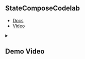 ## StateComposeCodelab

- [Docs](https://developer.android.com/codelabs/jetpack-compose-state?index=..%2F..index#0)
- [Video](https://youtu.be/PMMY23F0CFg?si=HC1nPECDWeubJdWy)

<details><summary><h2> Demo Video </summary></h2>
  
https://github.com/utkarsh006/StateComposeCodelab/assets/94545831/d5a186db-2645-4962-937c-ac521470cad4

</details>

